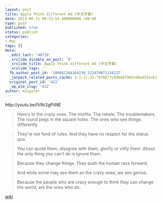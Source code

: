 ```yaml
---
layout: post
title: Apple Think different Ad (中文字幕)
date: 2013-06-21 00:53:54.000000000 +08:00
type: post
published: true
status: publish
categories:
- Mac
tags: []
meta:
  _edit_last: '40718'
  _srslide_disable_on_post: '0'
  _srslide_title: Apple Think different Ad (中文字幕)
  _srslide_tags: ''
  fb_author_post_id: '100001164164230_522479071134227'
  _jetpack_related_posts_cache: a:1:{s:32:"8f6677c9d6b0f903e98ad32ec61f8deb";a:2:{s:7:"expires";i:1455227389;s:7:"payload";a:3:{i:0;a:1:{s:2:"id";i:10;}i:1;a:1:{s:2:"id";i:9;}i:2;a:1:{s:2:"id";i:520;}}}}
  original_post_id: '412'
  _wp_old_slug: '412'
author: mingster
---
```

<p>http://youtu.be/IVNr2gPiiNE</p>
<blockquote><p>Here's to the crazy ones. The misfits. The rebels. The troublemakers. The round pegs in the square holes. The ones who see things differently.</p></blockquote>
<blockquote><p>They're not fond of rules. And they have no respect for the status quo.</p></blockquote>
<blockquote><p>You can quote them, disagree with them, glorify or vilify them. About the only thing you can't do is ignore them.</p>
<p>Because they change things. They push the human race forward.</p>
<p>And while some may see them as the crazy ones, we see genius.</p>
<p>Because the people who are crazy enough to think they can change the world, are the ones who do.</p></blockquote>
<p><a href="http://en.wikipedia.org/wiki/Think_Different">wiki</a></p>
